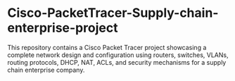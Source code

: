 # Cisco-PacketTracer-Supply-chain-enterprise-project
This repository contains a Cisco Packet Tracer project showcasing a complete network design and configuration using routers, switches, VLANs, routing protocols, DHCP, NAT, ACLs, and security mechanisms for a supply chain enterprise company.
